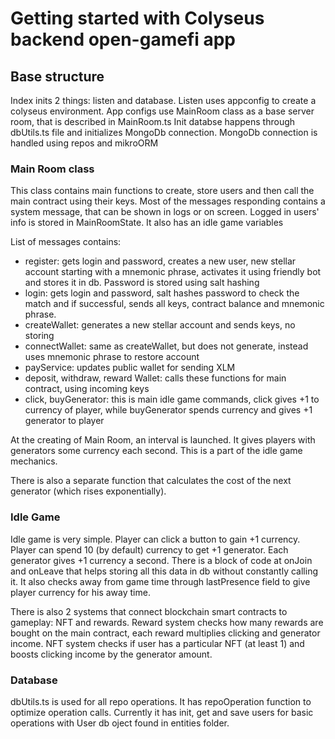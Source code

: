 # Getting started with Colyseus backend open-gamefi app

## Base structure

Index inits 2 things: listen and database. Listen uses appconfig to create a colyseus environment.
App configs use MainRoom class as a base server room, that is described in MainRoom.ts
Init databse happens through dbUtils.ts file and initializes MongoDb connection.
MongoDb connection is handled using repos and mikroORM

### Main Room class

This class contains main functions to create, store users and then call the main contract using their keys.
Most of the messages responding contains a system message, that can be shown in logs or on screen.
Logged in users' info is stored in MainRoomState. It also has an idle game variables

List of messages contains:

- register: gets login and password, creates a new user, new stellar account starting with a mnemonic phrase,
activates it using friendly bot and stores it in db. Password is stored using salt hashing
- login: gets login and password, salt hashes password to check the match and if successful, sends all keys,
contract balance and mnemonic phrase.
- createWallet: generates a new stellar account and sends keys, no storing
- connectWallet: same as createWallet, but does not generate, instead uses mnemonic phrase to restore account
- payService: updates public wallet for sending XLM
- deposit, withdraw, reward Wallet: calls these functions for main contract, using incoming keys
- click, buyGenerator: this is main idle game commands, click gives +1 to currency of player, while
buyGenerator spends currency and gives +1 generator to player

At the creating of Main Room, an interval is launched. It gives players with generators some currency each
second. This is a part of the idle game mechanics.

There is also a separate function that calculates the cost of the next generator (which rises exponentially).

### Idle Game

Idle game is very simple. Player can click a button to gain +1 currency. Player can spend 10 (by default)
currency to get +1 generator. Each generator gives +1 currency a second. There is a block of code at
onJoin and onLeave that helps storing all this data in db without constantly calling it. It also checks
away from game time through lastPresence field to give player currency for his away time.

There is also 2 systems that connect blockchain smart contracts to gameplay: NFT and rewards. Reward system
checks how many rewards are bought on the main contract, each reward multiplies clicking and generator
income. NFT system checks if user has a particular NFT (at least 1) and boosts clicking income by the
generator amount.

### Database

dbUtils.ts is used for all repo operations. It has repoOperation function to optimize operation calls.
Currently it has init, get and save users for basic operations with User db oject found in entities folder.